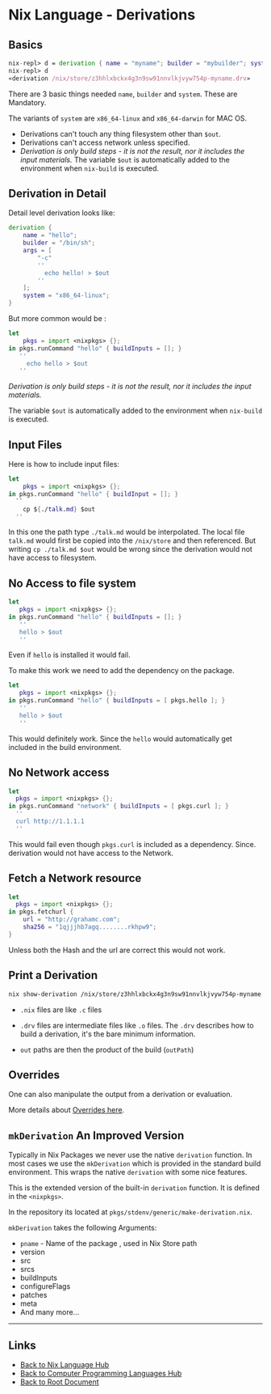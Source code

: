 # Nix Language - Derivations

## Basics

```nix
nix-repl> d = derivation { name = "myname"; builder = "mybuilder"; system = "mysystem"; }
nix-repl> d
«derivation /nix/store/z3hhlxbckx4g3n9sw91nnvlkjvyw754p-myname.drv»
```

There are 3 basic things needed `name`, `builder` and `system`.
These are Mandatory.

The variants of `system` are `x86_64-linux` and `x86_64-darwin` for MAC OS.

- Derivations can't touch any thing filesystem other than `$out`.
- Derivations can't access network unless specified.
- *Derivation is only build steps - it is not the result, nor it includes the input materials.*
  The variable `$out` is automatically added to the environment when `nix-build` is executed.

## Derivation in Detail

Detail level derivation looks like:

```nix
derivation {
    name = "hello";
    builder = "/bin/sh";
    args = [
        "-c"
        ''
          echo hello! > $out
        ''
    ];
    system = "x86_64-linux";
}
```

But more common would be :

```nix
let
    pkgs = import <nixpkgs> {};
in pkgs.runCommand "hello" { buildInputs = []; }
   ''
     echo hello > $out
   ''
```

*Derivation is only build steps - it is not the result, nor it includes the input materials.*

The variable `$out` is automatically added to the environment when `nix-build` is executed.

## Input Files

Here is how to include input files:

```nix
let
    pkgs = import <nixpkgs> {};
in pkgs.runCommand "hello" { buildInput = []; }
  ``
    cp ${./talk.md} $out
  ''
```

In this one the path type `./talk.md` would be interpolated.
The local file `talk.md` would first be copied into the `/nix/store` and then referenced.
But writing `cp ./talk.md $out` would be wrong since the derivation would not have access to filesystem.

## No Access to file system

```nix
let
   pkgs = import <nixpkgs> {};
in pkgs.runCommand "hello" { buildInputs = []; }
   ''
   hello > $out
   ''
```

Even if `hello` is installed it would fail.

To make this work we need to add the dependency on the package.

```nix
let
   pkgs = import <nixpkgs> {};
in pkgs.runCommand "hello" { buildInputs = [ pkgs.hello ]; }
   ''
   hello > $out
   ''
```

This would definitely work. Since the `hello` would automatically get included in the build environment.

## No Network access

```nix
let
  pkgs = import <nixpkgs> {};
in pkgs.runCommand "network" { buildInputs = [ pkgs.curl ]; }
  ''
  curl http://1.1.1.1
  ''
```

This would fail even though `pkgs.curl` is included as a dependency.
Since. derivation would not have access to the Network.

## Fetch a Network resource

```nix
let
  pkgs = import <nixpkgs> {};
in pkgs.fetchurl {
    url = "http://grahamc.com";
    sha256 = "1qjjjhb7agq........rkhpw9";
}
```

Unless both the Hash and the url are correct this would not work.

## Print a Derivation

```sh
nix show-derivation /nix/store/z3hhlxbckx4g3n9sw91nnvlkjvyw754p-myname.drv
```

- `.nix` files are like `.c` files

- `.drv` files are intermediate files like `.o` files. The `.drv` describes
    how to build a derivation, it's the bare minimum information.

- `out` paths are then the product of the build (`outPath`)


## Overrides

One can also manipulate the output from a derivation or evaluation.

More details about [Overrides here](./README.md#override-for-package).

## `mkDerivation` An Improved Version

Typically in Nix Packages we never use the native `derivation` function.
In most cases we use the `mkDerivation` which is provided in the standard build environment.
This wraps the native `derivation` with some nice features.

This is the extended version of the built-in `derivation` function.
It is defined in the `<nixpkgs>`.

In the repository its located at `pkgs/stdenv/generic/make-derivation.nix`.

`mkDerivation` takes the following Arguments:

- `pname` - Name of the package , used in Nix Store path
- version
- src
- srcs
- buildInputs
- configureFlags
- patches
- meta
- And many more...


----
<!-- Footer Begins Here -->
## Links

- [Back to Nix Language Hub](./README.md)
- [Back to Computer Programming Languages Hub](../README.md)
- [Back to Root Document](../../README.md)

